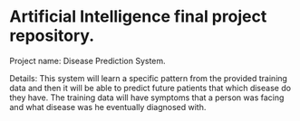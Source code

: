 # Artificial Intelligence final project repository.

Project name: 
Disease Prediction System.

Details: 
This system will learn a specific pattern from the provided training data and then it will be able to predict future patients that which disease do they have. The training data will have symptoms that a person was facing and what disease was he eventually diagnosed with.
